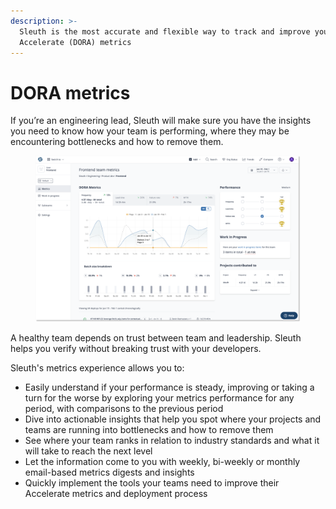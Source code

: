 ```yaml
---
description: >-
  Sleuth is the most accurate and flexible way to track and improve your team's
  Accelerate (DORA) metrics
---
```


# DORA metrics

If you’re an engineering lead, Sleuth will make sure you have the insights you need to know how your team is performing, where they may be encountering bottlenecks and how to remove them.

<figure><img src="../.gitbook/assets/image (52).png" alt=""><figcaption></figcaption></figure>

A healthy team depends on trust between team and leadership. Sleuth helps you verify without breaking trust with your developers.

Sleuth's metrics experience allows you to:

* Easily understand if your performance is steady, improving or taking a turn for the worse by exploring your metrics performance for any period, with comparisons to the previous period
* Dive into actionable insights that help you spot where your projects and teams are running into bottlenecks and how to remove them
* See where your team ranks in relation to industry standards and what it will take to reach the next level
* Let the information come to you with weekly, bi-weekly or monthly email-based metrics digests and insights
* Quickly implement the tools your teams need to improve their Accelerate metrics and deployment process
